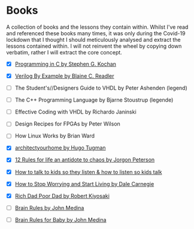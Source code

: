 # Books
A collection of books and the lessons they contain within. Whilst I've read and referenced these books many times, it was only during the Covid-19 lockdown that I thought I should meticulously analysed and extract the lessons contained within. I will not reinvent the wheel by copying down verbatim, rather I will extract the core concept.

- [x] [Programming in C by Stephen G. Kochan](programming_in_c)
- [x] [Verilog By Example by Blaine C. Readler](verilog_by_example)
- [ ] The Student's//Designers Guide to VHDL by Peter Ashenden (legend)
- [ ] The C++ Programming Language by Bjarne Stoustrup (legende)
- [ ] Effective Coding with VHDL by Richardo Janinski
- [ ] Design Recipes for FPGAs by Peter Wilson
- [ ] How Linux Works by Brian Ward
- [x] [architectyourhome by Hugo Tugman](architectyourhome)
- [x] [12 Rules for life an antidote to chaos by Jorgon Peterson](12_rules_for_life)
- [x] [How to talk to kids so they listen & how to listen so kids talk](how_to_talk_to_kids_so_they_listen)
- [x] [How to Stop Worrying and Start Living by Dale Carnegie](how_to_stop_worrying_and_start_living)
- [x] [Rich Dad Poor Dad by Robert Kiyosaki](rich_dad_poor_dad)
- [ ] [Brain Rules by John Medina](brain_rules)
- [ ] [Brain Rules for Baby by John Medina](brain_rules_for_baby)


